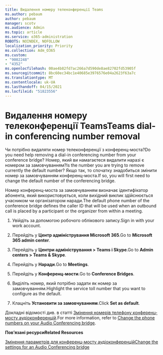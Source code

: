 ```yaml
---
title: Видалення номеру телеконференції Teams
ms.author: pebaum
author: pebaum
manager: scotv
ms.audience: Admin
ms.topic: article
ms.service: o365-administration
ROBOTS: NOINDEX, NOFOLLOW
localization_priority: Priority
ms.collection: Adm_O365
ms.custom:
- "9002248"
- "4352"
ms.openlocfilehash: 00ae4b82fd7ac266a7d590de8ae82702fd53905f
ms.sourcegitcommit: 8bc60ec34bc1e40685e3976576e04a2623f63a7c
ms.translationtype: MT
ms.contentlocale: uk-UA
ms.lasthandoff: 04/15/2021
ms.locfileid: "51823556"
---
```

# <a name="teams-dial-in-conferencing-number-removal"></a><span data-ttu-id="7bf4e-102">Видалення номеру телеконференції Teams</span><span class="sxs-lookup"><span data-stu-id="7bf4e-102">Teams dial-in conferencing number removal</span></span>

<span data-ttu-id="7bf4e-103">Чи потрібно видаляти номер телеконференції з конференц-моста?</span><span class="sxs-lookup"><span data-stu-id="7bf4e-103">Do you need help removing a dial-in conferencing number from your conference bridge?</span></span> <span data-ttu-id="7bf4e-104">Номер, який ви намагаєтеся видалити наразі є номером за замовчуванням?</span><span class="sxs-lookup"><span data-stu-id="7bf4e-104">Is the number you are trying to remove currently the default number?</span></span> <span data-ttu-id="7bf4e-105">Якщо так, то спочатку знадобиться змінити номер за замовчуванням конференц-моста.</span><span class="sxs-lookup"><span data-stu-id="7bf4e-105">If so, you will first need to change the default number of the conferencing bridge.</span></span>

<span data-ttu-id="7bf4e-106">Номер конференц-моста за замовчуванням визначає ідентифікатор абонента, який використовується, коли вихідний виклик здійснюється учасником чи організатором наради.</span><span class="sxs-lookup"><span data-stu-id="7bf4e-106">The default phone number of the conference bridge defines the caller ID that will be used when an outbound call is placed by a participant or the organizer from within a meeting.</span></span>

1. <span data-ttu-id="7bf4e-107">Увійдіть за допомогою робочого облікового запису.</span><span class="sxs-lookup"><span data-stu-id="7bf4e-107">Sign in with your work account.</span></span>

2. <span data-ttu-id="7bf4e-108">Перейдіть у **Центр адміністрування Microsoft 365**.</span><span class="sxs-lookup"><span data-stu-id="7bf4e-108">Go to **Microsoft 365 admin center**.</span></span>

3. <span data-ttu-id="7bf4e-109">Перейдіть у **Центри адміністрування > Teams і Skype**.</span><span class="sxs-lookup"><span data-stu-id="7bf4e-109">Go to **Admin centers > Teams & Skype**.</span></span>

4. <span data-ttu-id="7bf4e-110">Перейдіть у **Наради**.</span><span class="sxs-lookup"><span data-stu-id="7bf4e-110">Go to **Meetings**.</span></span>

5. <span data-ttu-id="7bf4e-111">Перейдіть у **Конференц-мости**.</span><span class="sxs-lookup"><span data-stu-id="7bf4e-111">Go to **Conference Bridges**.</span></span>

6. <span data-ttu-id="7bf4e-112">Виділіть номер, який потрібно задати як номер за замовчуванням.</span><span class="sxs-lookup"><span data-stu-id="7bf4e-112">Highlight the service toll number that you want to configure as the default.</span></span>

7. <span data-ttu-id="7bf4e-113">Клацніть **Установити за замовчуванням**.</span><span class="sxs-lookup"><span data-stu-id="7bf4e-113">Click **Set as default**.</span></span>

<span data-ttu-id="7bf4e-114">Докладні відомості див. в статті [Змінення номерів телефону конференц-мосту аудіоконференцій](https://docs.microsoft.com/microsoftteams/change-the-phone-numbers-on-your-audio-conferencing-bridge).</span><span class="sxs-lookup"><span data-stu-id="7bf4e-114">For more information, refer to [Change the phone numbers on your Audio Conferencing bridge](https://docs.microsoft.com/microsoftteams/change-the-phone-numbers-on-your-audio-conferencing-bridge).</span></span>

<span data-ttu-id="7bf4e-115">**Пов’язані ресурси**</span><span class="sxs-lookup"><span data-stu-id="7bf4e-115">**Related Resources**</span></span>

[<span data-ttu-id="7bf4e-116">Змінення параметрів для конференц-мосту аудіоконференцій</span><span class="sxs-lookup"><span data-stu-id="7bf4e-116">Change the settings for an Audio Conferencing bridge</span></span>](https://docs.microsoft.com/microsoftteams/change-the-settings-for-an-audio-conferencing-bridge)
